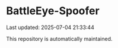 # BattleEye-Spoofer

Last updated: 2025-07-04 21:33:44

This repository is automatically maintained.
